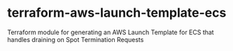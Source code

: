 # terraform-aws-launch-template-ecs
Terraform module for generating an AWS Launch Template for ECS that handles draining on Spot Termination Requests
